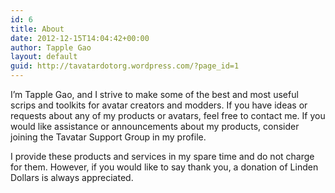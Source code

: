 ```yaml
---
id: 6
title: About
date: 2012-12-15T14:04:42+00:00
author: Tapple Gao
layout: default
guid: http://tavatardotorg.wordpress.com/?page_id=1
---
```

I&#8217;m Tapple Gao, and I strive to make some of the best and most useful scrips and toolkits for avatar creators and modders. If you have ideas or requests about any of my products or avatars, feel free to contact me. If you would like assistance or announcements about my products, consider joining the Tavatar Support Group in my profile.

I provide these products and services in my spare time and do not charge for them. However, if you would like to say thank you, a donation of Linden Dollars is always appreciated.
